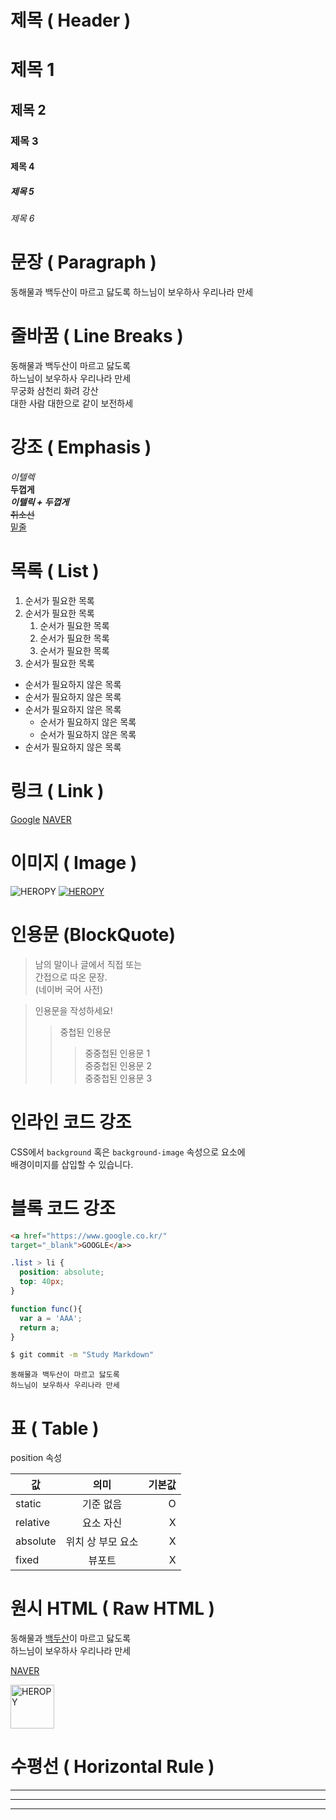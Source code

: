 # 제목 ( Header )

# 제목 1
## 제목 2
### 제목 3
#### 제목 4
##### 제목 5
###### 제목 6

# 문장 ( Paragraph )
동해물과 백두산이 마르고 닳도록
하느님이 보우하사 우리나라 만세

# 줄바꿈 ( Line Breaks )
동해물과 백두산이 마르고 닳도록  
하느님이 보우하사 우리나라 만세  
무궁화 삼천리 화려 강산  
대한 사람 대한으로 같이 보전하세  
<!--
줄바꿈 처리 방법
1. 띄어쓰기 두번
2. <br/> 태그 사용
-->

# 강조 ( Emphasis )
_이텔렉_  
**두껍게**  
**_이텔릭 + 두껍게_**  
~~취소선~~  
<u>밑줄</u>

# 목록 ( List )
1. 순서가 필요한 목록
1. 순서가 필요한 목록
    1. 순서가 필요한 목록
    1. 순서가 필요한 목록
    1. 순서가 필요한 목록
1. 순서가 필요한 목록  

<!--
순서의 하위순서로 들어가려면
들여쓰기 두번!  
-->

- 순서가 필요하지 않은 목록 
- 순서가 필요하지 않은 목록 
- 순서가 필요하지 않은 목록
    - 순서가 필요하지 않은 목록
    - 순서가 필요하지 않은 목록
- 순서가 필요하지 않은 목록 

# 링크 ( Link )
[Google](https://google.com)
[NAVER](https://naver.com "네이버로 이동!")
<!--
[텍스트](링크)
[텍스트](링크 힌트)
-->

# 이미지 ( Image )
![HEROPY](https://heropy.blog/css/images/logo.png)
[![HEROPY](https://heropy.blog/css/images/logo.png)](https://heropy.blog/)
<!--
![텍스트](이미지링크)
[![텍스트](이미지링크)](링크) : 이미지를 클릭하면 링크로 이동
-->

# 인용문 (BlockQuote)
> 남의 말이나 글에서 직접 또는  
> 간접으로 따온 문장.  
> (네이버 국어 사전)

<!-- 인용문의 중첩 방법 -->
> 인용문을 작성하세요!
>> 중첩된 인용문
>>> 중중첩된 인용문 1  
>>> 중중첩된 인용문 2  
>>> 중중첩된 인용문 3

# 인라인 코드 강조
CSS에서 `background` 혹은
`background-image` 속성으로 요소에  
배경이미지를 삽입할 수 있습니다.

# 블록 코드 강조
```html
<a href="https://www.google.co.kr/"
target="_blank">GOOGLE</a>>
```

```css
.list > li {
  position: absolute;
  top: 40px;
}
```

```javascript
function func(){
  var a = 'AAA';
  return a;
}
```

```bash
$ git commit -m "Study Markdown"
```

```plaintext
동해물과 백두산이 마르고 닳도록
하느님이 보우하사 우리나라 만세
```

# 표 ( Table )
position 속성

값 | 의미 | 기본값
-- | :--: | --: 
static | 기준 없음 | O
relative | 요소 자신 | X
absolute | 위치 상 부모 요소 | X
fixed | 뷰포트 | X

# 원시 HTML ( Raw HTML )
동해물과 <u>백두산</u>이 마르고 닳도록<br/>
하느님이 보우하사 우리나라 만세
<!-- 
밑줄효과를 주는 방법
<u></u>태그 사용
<span style="text-decoration: underline;"></span>
 -->

<a href="https://naver.com"
title="NAVER로 이동!"
target="_blank">NAVER</a>

<img width="70" src="https://heropy.
blog/css/images/logo.png"
alt="HEROPY">

# 수평선 ( Horizontal Rule )
---

***

___
